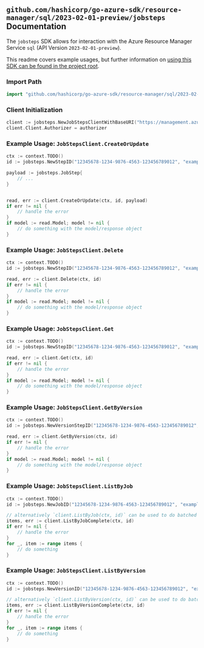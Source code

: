 
## `github.com/hashicorp/go-azure-sdk/resource-manager/sql/2023-02-01-preview/jobsteps` Documentation

The `jobsteps` SDK allows for interaction with the Azure Resource Manager Service `sql` (API Version `2023-02-01-preview`).

This readme covers example usages, but further information on [using this SDK can be found in the project root](https://github.com/hashicorp/go-azure-sdk/tree/main/docs).

### Import Path

```go
import "github.com/hashicorp/go-azure-sdk/resource-manager/sql/2023-02-01-preview/jobsteps"
```


### Client Initialization

```go
client := jobsteps.NewJobStepsClientWithBaseURI("https://management.azure.com")
client.Client.Authorizer = authorizer
```


### Example Usage: `JobStepsClient.CreateOrUpdate`

```go
ctx := context.TODO()
id := jobsteps.NewStepID("12345678-1234-9876-4563-123456789012", "example-resource-group", "serverValue", "jobAgentValue", "jobValue", "stepValue")

payload := jobsteps.JobStep{
	// ...
}


read, err := client.CreateOrUpdate(ctx, id, payload)
if err != nil {
	// handle the error
}
if model := read.Model; model != nil {
	// do something with the model/response object
}
```


### Example Usage: `JobStepsClient.Delete`

```go
ctx := context.TODO()
id := jobsteps.NewStepID("12345678-1234-9876-4563-123456789012", "example-resource-group", "serverValue", "jobAgentValue", "jobValue", "stepValue")

read, err := client.Delete(ctx, id)
if err != nil {
	// handle the error
}
if model := read.Model; model != nil {
	// do something with the model/response object
}
```


### Example Usage: `JobStepsClient.Get`

```go
ctx := context.TODO()
id := jobsteps.NewStepID("12345678-1234-9876-4563-123456789012", "example-resource-group", "serverValue", "jobAgentValue", "jobValue", "stepValue")

read, err := client.Get(ctx, id)
if err != nil {
	// handle the error
}
if model := read.Model; model != nil {
	// do something with the model/response object
}
```


### Example Usage: `JobStepsClient.GetByVersion`

```go
ctx := context.TODO()
id := jobsteps.NewVersionStepID("12345678-1234-9876-4563-123456789012", "example-resource-group", "serverValue", "jobAgentValue", "jobValue", "versionValue", "stepValue")

read, err := client.GetByVersion(ctx, id)
if err != nil {
	// handle the error
}
if model := read.Model; model != nil {
	// do something with the model/response object
}
```


### Example Usage: `JobStepsClient.ListByJob`

```go
ctx := context.TODO()
id := jobsteps.NewJobID("12345678-1234-9876-4563-123456789012", "example-resource-group", "serverValue", "jobAgentValue", "jobValue")

// alternatively `client.ListByJob(ctx, id)` can be used to do batched pagination
items, err := client.ListByJobComplete(ctx, id)
if err != nil {
	// handle the error
}
for _, item := range items {
	// do something
}
```


### Example Usage: `JobStepsClient.ListByVersion`

```go
ctx := context.TODO()
id := jobsteps.NewVersionID("12345678-1234-9876-4563-123456789012", "example-resource-group", "serverValue", "jobAgentValue", "jobValue", "versionValue")

// alternatively `client.ListByVersion(ctx, id)` can be used to do batched pagination
items, err := client.ListByVersionComplete(ctx, id)
if err != nil {
	// handle the error
}
for _, item := range items {
	// do something
}
```
